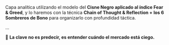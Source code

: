 Capa analítica utilizando el modelo del **Cisne Negro aplicado al índice Fear & Greed**, y lo haremos con la técnica **Chain of Thought & Reflection \+ los 6 Sombreros de Bono** para organizarlo con profundidad táctica.

...

🧠 **La clave no es predecir, es entender cuándo el mercado está ciego.**